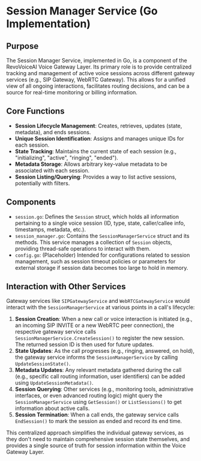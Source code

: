 # Session Manager Service (Go Implementation)

## Purpose

The Session Manager Service, implemented in Go, is a component of the RevoVoiceAI Voice Gateway Layer. Its primary role is to provide centralized tracking and management of active voice sessions across different gateway services (e.g., SIP Gateway, WebRTC Gateway). This allows for a unified view of all ongoing interactions, facilitates routing decisions, and can be a source for real-time monitoring or billing information.

## Core Functions

*   **Session Lifecycle Management**: Creates, retrieves, updates (state, metadata), and ends sessions.
*   **Unique Session Identification**: Assigns and manages unique IDs for each session.
*   **State Tracking**: Maintains the current state of each session (e.g., "initializing", "active", "ringing", "ended").
*   **Metadata Storage**: Allows arbitrary key-value metadata to be associated with each session.
*   **Session Listing/Querying**: Provides a way to list active sessions, potentially with filters.

## Components

*   `session.go`: Defines the `Session` struct, which holds all information pertaining to a single voice session (ID, type, state, caller/callee info, timestamps, metadata, etc.).
*   `session_manager.go`: Contains the `SessionManagerService` struct and its methods. This service manages a collection of `Session` objects, providing thread-safe operations to interact with them.
*   `config.go`: (Placeholder) Intended for configurations related to session management, such as session timeout policies or parameters for external storage if session data becomes too large to hold in memory.

## Interaction with Other Services

Gateway services like `SIPGatewayService` and `WebRTCGatewayService` would interact with the `SessionManagerService` at various points in a call's lifecycle:

1.  **Session Creation**: When a new call or voice interaction is initiated (e.g., an incoming SIP INVITE or a new WebRTC peer connection), the respective gateway service calls `SessionManagerService.CreateSession()` to register the new session. The returned session ID is then used for future updates.
2.  **State Updates**: As the call progresses (e.g., ringing, answered, on hold), the gateway service informs the `SessionManagerService` by calling `UpdateSessionState()`.
3.  **Metadata Updates**: Any relevant metadata gathered during the call (e.g., specific call routing information, user identifiers) can be added using `UpdateSessionMetadata()`.
4.  **Session Querying**: Other services (e.g., monitoring tools, administrative interfaces, or even advanced routing logic) might query the `SessionManagerService` using `GetSession()` or `ListSessions()` to get information about active calls.
5.  **Session Termination**: When a call ends, the gateway service calls `EndSession()` to mark the session as ended and record its end time.

This centralized approach simplifies the individual gateway services, as they don't need to maintain comprehensive session state themselves, and provides a single source of truth for session information within the Voice Gateway Layer.
